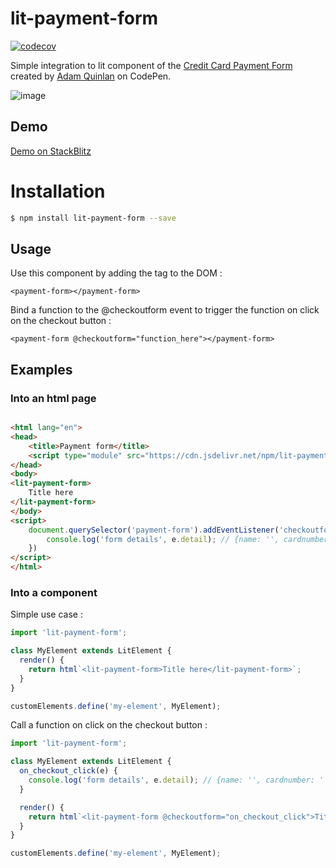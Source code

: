 # lit-payment-form

[![codecov](https://codecov.io/gh/tegomass/lit-payment-form/branch/master/graph/badge.svg?token=7Q61VHO1PY)](https://codecov.io/gh/tegomass/lit-payment-form)

Simple integration to lit component of the [Credit Card Payment Form](https://codepen.io/quinlo/pen/YONMEa) created
by [Adam Quinlan](https://codepen.io/quinlo) on CodePen.

![image](https://user-images.githubusercontent.com/25712863/177168509-7bee5221-9dbb-4345-9f48-30951c8c5a4b.png)

## Demo

[Demo on StackBlitz](https://stackblitz.com/edit/lit-payment-form)

# Installation

```sh
$ npm install lit-payment-form --save
```

## Usage

Use this component by adding the tag to the DOM :

    <payment-form></payment-form>

Bind a function to the @checkoutform event to trigger the function on click on the checkout button :

    <payment-form @checkoutform="function_here"></payment-form>

## Examples

### Into an html page

```html

<html lang="en">
<head>
    <title>Payment form</title>
    <script type="module" src="https://cdn.jsdelivr.net/npm/lit-payment-form@latest/dist/lit-payment-form.es.js"></script>
</head>
<body>
<lit-payment-form>
    Title here
</lit-payment-form>
</body>
<script>
    document.querySelector('payment-form').addEventListener('checkoutform', (e) => {
        console.log('form details', e.detail); // {name: '', cardnumber: '', expirationdate: '', securitycode: ''}
    })
</script>
</html>
```

### Into a component

Simple use case :

```jsx
import 'lit-payment-form';

class MyElement extends LitElement {
  render() {
    return html`<lit-payment-form>Title here</lit-payment-form>`;
  }
}

customElements.define('my-element', MyElement);
```

Call a function on click on the checkout button :

```jsx
import 'lit-payment-form';

class MyElement extends LitElement {
  on_checkout_click(e) {
    console.log('form details', e.detail); // {name: '', cardnumber: '', expirationdate: '', securitycode: ''}
  }

  render() {
    return html`<lit-payment-form @checkoutform="on_checkout_click">Title here</lit-payment-form>`;
  }
}

customElements.define('my-element', MyElement);
```
